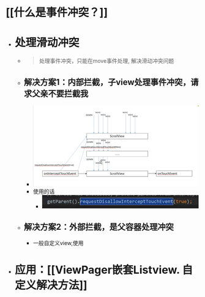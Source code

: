# [[什么是事件冲突？]]
- # 处理滑动冲突
	- >处理事件冲突，只能在move事件处理, 解决滑动冲突问题
	- ## 解决方案1：内部拦截，子view处理事件冲突，请求父亲不要拦截我
		- ![image.png](../assets/image_1691152609756_0.png)
		- 使用的话
			- ![image.png](../assets/image_1691152654261_0.png)
	- ## 解决方案2：外部拦截，是父容器处理冲突
		- 一般自定义view,使用
- # 应用：[[ViewPager嵌套Listview. 自定义解决方法]]